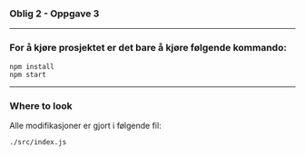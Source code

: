 ### Oblig 2 - Oppgave 3

---
### For å kjøre prosjektet er det bare å kjøre følgende kommando:

```
npm install
npm start
```

---
### Where to look
Alle modifikasjoner er gjort i følgende fil:

```
./src/index.js
```